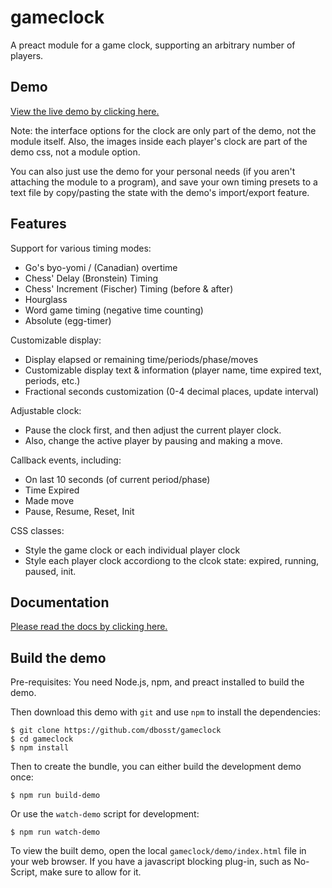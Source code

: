 # gameclock

A preact module for a game clock, supporting an arbitrary number of players.

## Demo

[View the live demo by clicking here.](https://dbosst.github.io/gameclock-demo/demo/index.html)

Note: the interface options for the clock are only part of the demo, not the module itself. Also, the images inside each player's clock are part of the demo css, not a module option.

You can also just use the demo for your personal needs (if you aren't attaching the module to a program), and save your own timing presets to a text file by copy/pasting the state with the demo's import/export feature.

## Features

Support for various timing modes:
* Go's byo-yomi / (Canadian) overtime
* Chess' Delay (Bronstein) Timing
* Chess' Increment (Fischer) Timing (before & after)
* Hourglass
* Word game timing (negative time counting)
* Absolute (egg-timer)

Customizable display:
* Display elapsed or remaining time/periods/phase/moves
* Customizable display text & information (player name, time expired text, periods, etc.)
* Fractional seconds customization (0-4 decimal places, update interval)

Adjustable clock:
* Pause the clock first, and then adjust the current player clock.
* Also, change the active player by pausing and making a move.

Callback events, including:
* On last 10 seconds (of current period/phase)
* Time Expired
* Made move
* Pause, Resume, Reset, Init

CSS classes:
* Style the game clock or each individual player clock
* Style each player clock accordiong to the clcok state: expired, running, paused, init.

## Documentation
[Please read the docs by clicking here.](docs/README.md)

## Build the demo
Pre-requisites: You need Node.js, npm, and preact installed to build the demo.

Then download this demo with `git` and use `npm` to install the dependencies:

~~~
$ git clone https://github.com/dbosst/gameclock
$ cd gameclock
$ npm install
~~~

Then to create the bundle, you can either build the development demo once:

~~~
$ npm run build-demo
~~~

Or use the `watch-demo` script for development:

~~~
$ npm run watch-demo
~~~

To view the built demo, open the local `gameclock/demo/index.html` file in your web browser.  If you have a javascript blocking plug-in, such as No-Script, make sure to allow for it.

